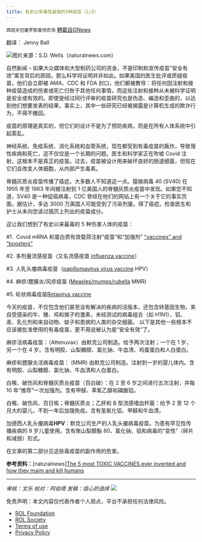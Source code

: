 ```yaml
---
title: 有史以来毒性最强的5种疫苗（1/2）
---
```

`西班牙巴塞罗那喜悦农场` [轉載自GNews](https://gnews.org/zh-hans/1981192/)

翻译： Jenny Ball

![](https://assets.gnews.org/wp-content/uploads/2022/02/Covid-19-Montage-Vaccine-Syringe.jpg)图片来源：S.D. Wells（naturalnews.com）

自然新闻 – 如果大众媒体和大型制药公司的资金，不是印制和宣传疫苗“安全有效”寓言背后的原因，那么科学将证明并非如此。如果美国的医生批评或质疑疫苗，他们会立即被 AMA、CDC 和 FDA 封口，他们都被教导：将任何因注射和接种疫苗造成的伤害或死亡归咎于其他任何事情，而这些注射和接种从未被科学证明是安全或有效的。即使是经过同行评审的疫苗研究也是伪造、编造和歪曲的，以达到他们想要发表的结果，事实上，其中一些研究已经被揭露是计算机生成的欺诈行为，不得不撤回。

疫苗的原理是真实的，但它们的设计不是为了预防疾病，而是在所有人体系统中引起紊乱。

神经系统、免疫系统、消化系统和血管系统，现在都受到有毒疫苗的轰炸，导致慢性疾病和死亡，这不仅仅是一个长期的问题。医生和科学家正在吹嘘 Covid 注射，这根本不是真正的疫苗。过去，疫苗被设计用来破坏良好的肠道细菌，但现在它们会改变人体细胞，从内部产生毒素。

脊髓灰质炎疫苗传播了癌症。大多数人不知道这一点。猿猴病毒 40 (SV40) 在 1955 年至 1963 年间被注射到 1 亿美国人的脊髓灰质炎疫苗中发现。如果您不知道，SV40 是一种促癌病毒，CDC 曾经在他们的网站上有一个关于它的事实页面。据估计，多达 3000 万美国人可能受到了污染剂量。得了癌症。检查医生和护士从未向您读过插页上列出的疫苗成分。

这让我们想到了有史以来最毒的 5 种伤害人体的疫苗：

#1.  Covid mRNA 和蛋白质有效载荷注射“疫苗”和“加强剂” [“vaccines” and “boosters”](https://www.naturalnews.com/2022-02-04-unnatural-blood-clots-found-dead-bodies-vaccinated.html)

#2. 多剂量流感疫苗（又名流感疫苗 [influenza vaccine](https://naturalnews.com/2018-10-04-flu-shot-warning-vaccine-endangers-pregnant-women-and-babies.html)）

#3. 人乳头瘤病毒疫苗（[papillomavirus virus vaccine](https://naturalnews.com/055471_HPV_vaccines_whistleblower_vaccine_injury.html) HPV）

#4. 麻疹/腮腺炎/风疹疫苗 ([Measles/mumps/rubella](https://naturalnews.com/049273_MMR_vaccine_autism_Andrew_Wakefield.html) MMR)

#5. 轮状病毒疫苗[Rotavirus vaccine](https://naturalnews.com/2021-03-22-other-china-virus-deadly-chinese-pig-circovirus-rotavirus-vaccine.html)

今天的疫苗，不仅包含他们甚至没有解决的疾病的活版本，还包含转基因生物，来自受感染的牛、猪、鸡和猴子的激素，未经测试的病毒组合（如 H1N1）、铝、汞、乳化剂和来自动物、蚊子和患病的人类的杂交细菌。 以下是其他一些根本不应该被批准使用的有毒疫苗，更不用说被认为是“安全有效”了。

麻疹活病毒疫苗：（Attenuvax）由默克公司制造。给予两次注射；一个在 1 岁，另一个在 4 岁。含有明胶、山梨糖醇、氯化钠、牛血清、鸡蛋蛋白和人白蛋白。

麻疹和腮腺炎活病毒疫苗： (MMR) 由默克公司制造。注射到一岁的婴儿体内。含有明胶、山梨糖醇、氯化钠、牛血清和人白蛋白。

白喉、破伤风和脊髓灰质炎疫苗（百白破）：在 2 至 6 岁之间进行五次注射，并每 10 年“推荐”一次加强剂。含有甲醛、苯氧乙醇和磷酸铝。

白喉、破伤风、百日咳；脊髓灰质炎；乙肝和 B 型流感嗜血杆菌：给予 2 至 12 个月大的婴儿，不到一年后加强免疫。含有氢氧化铝、甲醛和牛血清。

加德西人乳头瘤病毒**HPV**：默克公司生产的人乳头瘤病毒疫苗。为患有罕见性传播疾病的 9 岁儿童使用。含有聚山梨醇酯 80、氯化钠、铝和病毒的“变性”（碎片和减弱）形式。

在文章的第二部分见这些毒疫苗的副作用的危害。

**参考资料：**[naturalnews][The 5 most TOXIC VACCINES ever invented and how they maim and kill humans](https://www.naturalnews.com/2022-02-07-5-most-toxic-vaccines-ever-invented.html)

* * *

*审核：文乐
校对：阿伯塔
发稿：信心的选择*
![](https://assets.gnews.org/wp-content/uploads/2022/02/GNEWS_CH..jpeg)
 

免责声明：本文内容仅代表作者个人观点，平台不承担任何法律风险。

- [ROL Foundation](https://rolfoundation.org/)
- [ROL Society](https://rolsociety.org/)
- [Terms of use](https://gnews.org/terms-of-use-3/)
- [Privacy Policy](https://gnews.org/privacy-policy/)
